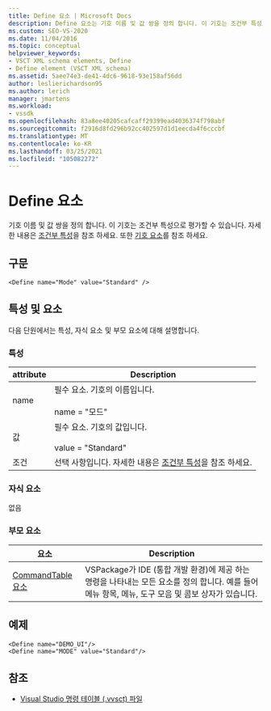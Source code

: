 ```yaml
---
title: Define 요소 | Microsoft Docs
description: Define 요소는 기호 이름 및 값 쌍을 정의 합니다. 이 기호는 조건부 특성으로 평가할 수 있습니다.
ms.custom: SEO-VS-2020
ms.date: 11/04/2016
ms.topic: conceptual
helpviewer_keywords:
- VSCT XML schema elements, Define
- Define element (VSCT XML schema)
ms.assetid: 5aee74e3-de41-4dc6-9618-93e158af56dd
author: leslierichardson95
ms.author: lerich
manager: jmartens
ms.workload:
- vssdk
ms.openlocfilehash: 83a8ee40205cafcaff29399ead4036374f798abf
ms.sourcegitcommit: f2916d8fd296b92cc402597d1d1eecda4f6cccbf
ms.translationtype: MT
ms.contentlocale: ko-KR
ms.lasthandoff: 03/25/2021
ms.locfileid: "105082272"
---
```

# <a name="define-element"></a>Define 요소
기호 이름 및 값 쌍을 정의 합니다. 이 기호는 조건부 특성으로 평가할 수 있습니다. 자세한 내용은 [조건부 특성](../extensibility/vsct-xml-schema-conditional-attributes.md)을 참조 하세요. 또한 [기호 요소](../extensibility/symbols-element.md)를 참조 하세요.

## <a name="syntax"></a>구문

```
<Define name="Mode" value="Standard" />
```

## <a name="attributes-and-elements"></a>특성 및 요소
 다음 단원에서는 특성, 자식 요소 및 부모 요소에 대해 설명합니다.

### <a name="attributes"></a>특성

|attribute|Description|
|---------------|-----------------|
|name|필수 요소. 기호의 이름입니다.<br /><br /> name = "모드"|
|값|필수 요소. 기호의 값입니다.<br /><br /> value = "Standard"|
|조건|선택 사항입니다. 자세한 내용은 [조건부 특성](../extensibility/vsct-xml-schema-conditional-attributes.md)을 참조 하세요.|

### <a name="child-elements"></a>자식 요소
 없음

### <a name="parent-elements"></a>부모 요소

|요소|Description|
|-------------|-----------------|
|[CommandTable 요소](../extensibility/commandtable-element.md)|VSPackage가 IDE (통합 개발 환경)에 제공 하는 명령을 나타내는 모든 요소를 정의 합니다. 예를 들어 메뉴 항목, 메뉴, 도구 모음 및 콤보 상자가 있습니다.|

## <a name="example"></a>예제

```
<Define name="DEMO_UI"/>
<Define name="MODE" value="Standard"/>
```

## <a name="see-also"></a>참조
- [Visual Studio 명령 테이블 (.vvsct) 파일](../extensibility/internals/visual-studio-command-table-dot-vsct-files.md)
